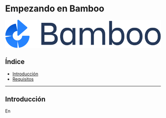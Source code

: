 # Empezando en Bamboo

<div align="center">
    <img src="Imagenes/BombooLogo.png"/>
</div>

## Índice

- [Introducción]()
- [Requisitos]()

---

## Introducción

En 